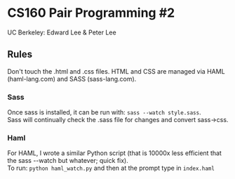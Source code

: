 CS160 Pair Programming #2
=========================

UC Berkeley: Edward Lee & Peter Lee

Rules
-----

Don't touch the .html and .css files. HTML and CSS are managed via HAML (haml-lang.com) and SASS (sass-lang.com).

### Sass

Once sass is installed, it can be run with: `sass --watch style.sass`.  
Sass will continually check the .sass file for changes and convert sass->css.

### Haml

For HAML, I wrote a similar Python script (that is 10000x less efficient that the sass --watch but whatever; quick fix).  
To run: `python haml_watch.py` and then at the prompt type in `index.haml`
